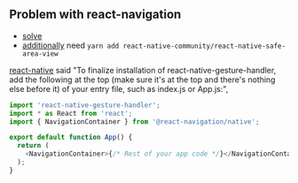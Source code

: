 ## Problem with react-navigation

- [solve](https://www.coursera.org/learn/react-native/discussions/weeks/1/threads/8PifLG4EQ724nyxuBDO9DQ)
- [additionally](https://stackoverflow.com/questions/59560312/getting-this-error-error-bundling-failed-error-unable-to-resolve-module-rea) need `yarn add react-native-community/react-native-safe-area-view`

[react-native](https://reactnavigation.org/docs/getting-started/) said "To finalize installation of react-native-gesture-handler, add the following at the top (make sure it's at the top and there's nothing else before it) of your entry file, such as index.js or App.js:",

```js
import 'react-native-gesture-handler';
import * as React from 'react';
import { NavigationContainer } from '@react-navigation/native';

export default function App() {
  return (
    <NavigationContainer>{/* Rest of your app code */}</NavigationContainer>
  );
}
```
